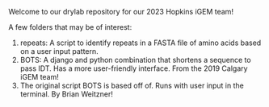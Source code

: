 Welcome to our drylab repository for our 2023 Hopkins iGEM team!

A few folders that may be of interest:
1. repeats: A script to identify repeats in a FASTA file of amino acids based on a user input pattern.
2. BOTS: A django and python combination that shortens a sequence to pass IDT. Has a more user-friendly interface. From the 2019 Calgary iGEM team!
3. The original script BOTS is based off of. Runs with user input in the terminal. By Brian Weitzner!